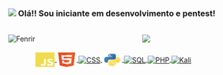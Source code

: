 ### <img height="30" src="https://cdn.jsdelivr.net/gh/devicons/devicon/icons/bash/bash-original.svg"/> Olá!! Sou iniciante em desenvolvimento e pentest!<br> 
<div style="display: inline_block"><br>

<!--
**FenrirTG1/FenrirTG1** is a ✨ _special_ ✨ repository because its `README.md` (this file) appears on your GitHub profile.

Here are some ideas to get you started:

- 🔭 I’m currently working on ...
- 🌱 I’m currently learning ...
- 👯 I’m looking to collaborate on ...
- 🤔 I’m looking for help with ...
- 💬 Ask me about ...
- 📫 How to reach me: ...
- 😄 Pronouns: ...
- ⚡ Fun fact: ...
-->
<div align="center">
  <a href="https://github.com/FenrirTG1">
  <img align="left" alt="Fenrir" height="200" src="https://user-images.githubusercontent.com/100157600/155187974-02db428e-8c79-4341-ad55-348e8c485ea5.gif"/>
  <img height="200" src="https://github-readme-stats.vercel.app/api?username=FenrirTG1&show_icons=true&theme=radical&include_all_commits=true&count_private=true"/>
  <!--<img height="180em" src="https://github-readme-stats.vercel.app/api/top-langs/?username=FenrirTG1&layout=compact&langs_count=7&theme=radical"/> -->
     </div>
  </div>
  <div style="display: inline_block"><br>
   <img align="center" alt="Js" height="30" width="40" src="https://raw.githubusercontent.com/devicons/devicon/master/icons/javascript/javascript-plain.svg">
  <img align="center" alt="HTML" height="30" width="40" src="https://raw.githubusercontent.com/devicons/devicon/master/icons/html5/html5-original.svg">
  <img align="center" alt="CSS" height="30" width="40" src="https://cdn.jsdelivr.net/gh/devicons/devicon/icons/css3/css3-original.svg">
  <img align="center" alt="Python" height="30" width="40" src="https://raw.githubusercontent.com/devicons/devicon/master/icons/python/python-original.svg">
  <img align="center" alt="SQL" height="30" width="40" src="https://cdn.jsdelivr.net/gh/devicons/devicon/icons/mysql/mysql-original.svg">
  <img align="center" alt="PHP" height="30" width="40" src="https://cdn.jsdelivr.net/gh/devicons/devicon/icons/php/php-plain.svg">
  <img align="center" alt="Kali" height="30" width="40" src="https://img.icons8.com/color/48/000000/kali-linux.png">
  </div>


